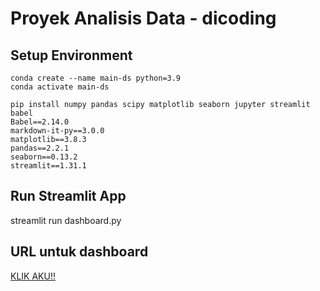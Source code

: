 # Proyek Analisis Data - dicoding
## Setup Environment
```
conda create --name main-ds python=3.9
conda activate main-ds

pip install numpy pandas scipy matplotlib seaborn jupyter streamlit babel
Babel==2.14.0
markdown-it-py==3.0.0
matplotlib==3.8.3
pandas==2.2.1
seaborn==0.13.2
streamlit==1.31.1
```
## Run Streamlit App
streamlit run dashboard.py

## URL untuk dashboard
[KLIK AKU!!](https://submission--bike-sharing--dicoding.streamlit.app/)
